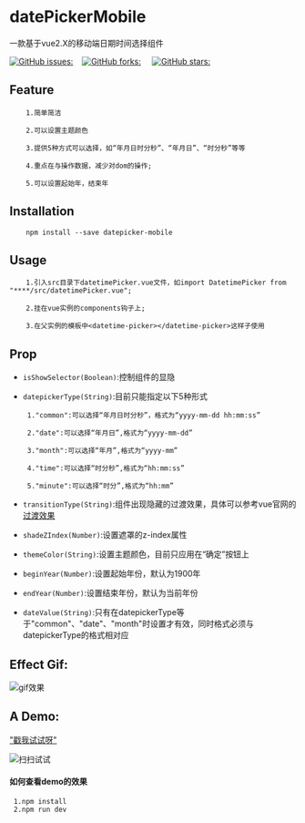 # datePickerMobile
 一款基于vue2.X的移动端日期时间选择组件
 
 [![GitHub issues:](https://img.shields.io/github/issues/nobrokenboy/datepickerMobile.svg)](https://github.com/nobrokenboy/datepickerMobile/stargazers)&nbsp;&nbsp;&nbsp;&nbsp;[![GitHub forks:](https://img.shields.io/github/forks/nobrokenboy/datepickerMobile.svg)](https://github.com/nobrokenboy/datepickerMobile/stargazers)           &nbsp;&nbsp;&nbsp;&nbsp;[![GitHub stars:](https://img.shields.io/github/stars/nobrokenboy/datepickerMobile.svg)](https://github.com/nobrokenboy/datepickerMobile/stargazers)
## Feature

````
    1.简单简洁
    
    2.可以设置主题颜色
    
    3.提供5种方式可以选择，如“年月日时分秒”、“年月日”、“时分秒”等等
    
    4.重点在与操作数据，减少对dom的操作;
    
    5.可以设置起始年，结束年
````

## Installation

````
    npm install --save datepicker-mobile
````

## Usage

````
    1.引入src目录下datetimePicker.vue文件，如import DatetimePicker from "****/src/datetimePicker.vue";
    
    2.挂在vue实例的components钩子上;
    
    3.在父实例的模板中<datetime-picker></datetime-picker>这样子使用
````

## Prop

* `isShowSelector(Boolean)`:控制组件的显隐

* `datepickerType(String)`:目前只能指定以下5种形式

       1."common":可以选择“年月日时分秒”，格式为“yyyy-mm-dd hh:mm:ss”
       
       2."date":可以选择“年月日”,格式为“yyyy-mm-dd”
       
       3."month":可以选择“年月”,格式为“yyyy-mm”
       
       4."time":可以选择“时分秒”,格式为“hh:mm:ss”
       
       5."minute":可以选择“时分”,格式为“hh:mm”
       

* `transitionType(String)`:组件出现隐藏的过渡效果，具体可以参考vue官网的[过渡效果](https://cn.vuejs.org/v2/guide/transitions.html#多个组件的过渡)

* `shadeZIndex(Number)`:设置遮罩的z-index属性

* `themeColor(String)`:设置主题颜色，目前只应用在“确定”按钮上

* `beginYear(Number)`:设置起始年份，默认为1900年

* `endYear(Number)`:设置结束年份，默认为当前年份

* `dateValue(String)`:只有在datepickerType等于"common"、"date"、"month"时设置才有效，同时格式必须与datepickerType的格式相对应

## Effect Gif:
![gif效果](https://github.com/nobrokenboy/datepickerMobile/blob/gh-pages/datetimePicker.gif)

## A Demo:
["戳我试试呀"](http://nobrokenboy.me/datepickerMobile/index.html)<br/>

![扫扫试试](https://github.com/nobrokenboy/datepickerMobile/blob/gh-pages/1495087602.png)

#### 如何查看demo的效果
````
 1.npm install
 2.npm run dev
````

